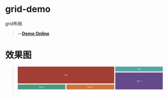 # grid-demo
grid布局
> &mdash;[**Demo Online**](https://zhangyuanliang.github.io/grid-demo/index.html)

# 效果图
>![Image text](https://github.com/zhangyuanliang/grid-demo/blob/master/grid.jpg)
